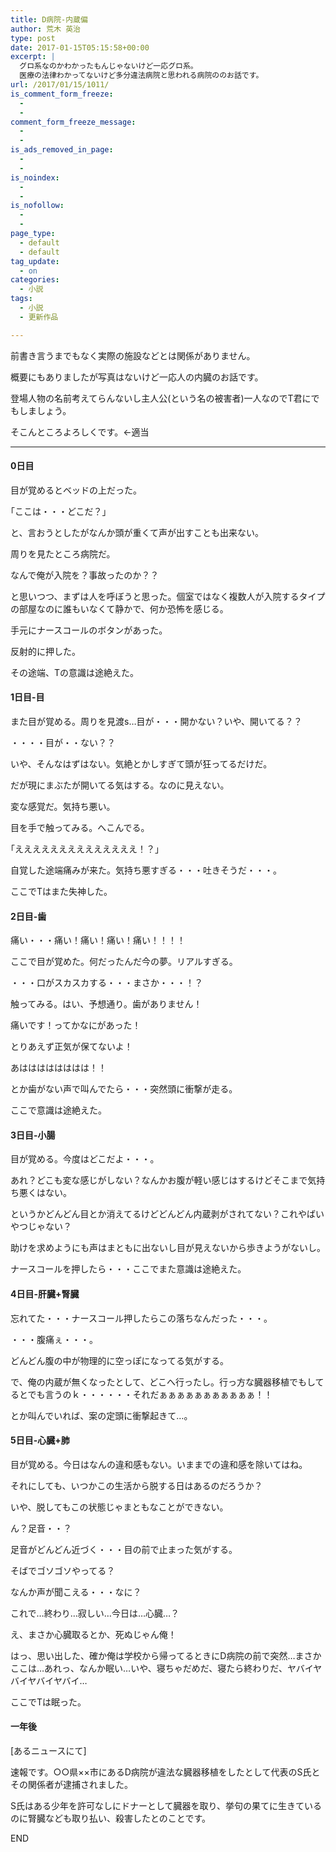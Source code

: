 ```yaml
---
title: D病院-内蔵偏
author: 荒木 英治
type: post
date: 2017-01-15T05:15:58+00:00
excerpt: |
  グロ系なのかわかったもんじゃないけど一応グロ系。
  医療の法律わかってないけど多分違法病院と思われる病院ののお話です。
url: /2017/01/15/1011/
is_comment_form_freeze:
  - 
  - 
comment_form_freeze_message:
  - 
  - 
is_ads_removed_in_page:
  - 
  - 
is_noindex:
  - 
  - 
is_nofollow:
  - 
  - 
page_type:
  - default
  - default
tag_update:
  - on
categories:
  - 小説
tags:
  - 小説
  - 更新作品

---
```

前書き言うまでもなく実際の施設などとは関係がありません。
  
概要にもありましたが写真はないけど一応人の内臓のお話です。
  
登場人物の名前考えてらんないし主人公(という名の被害者)一人なのでT君にでもしましょう。
  
そこんところよろしくです。←適当

* * *

#### 0日目

目が覚めるとベッドの上だった。
  
｢ここは・・・どこだ？｣
  
と、言おうとしたがなんか頭が重くて声が出すことも出来ない。
  
周りを見たところ病院だ。
  
なんで俺が入院を？事故ったのか？？
  
と思いつつ、まずは人を呼ぼうと思った。個室ではなく複数人が入院するタイプの部屋なのに誰もいなくて静かで、何か恐怖を感じる。
  
手元にナースコールのボタンがあった。
  
反射的に押した。
  
その途端、Tの意識は途絶えた。

#### 1日目-目

また目が覚める。周りを見渡s…目が・・・開かない？いや、開いてる？？
  
・・・・目が・・ない？？
  
いや、そんなはずはない。気絶とかしすぎて頭が狂ってるだけだ。
  
だが現にまぶたが開いてる気はする。なのに見えない。
  
変な感覚だ。気持ち悪い。
  
目を手で触ってみる。へこんでる。
  
｢ええええええええええええええ！？｣
  
自覚した途端痛みが来た。気持ち悪すぎる・・・吐きそうだ・・・。
  
ここでTはまた失神した。

#### 2日目-歯

痛い・・・痛い！痛い！痛い！痛い！！！！
  
ここで目が覚めた。何だったんだ今の夢。リアルすぎる。
  
・・・口がスカスカする・・・まさか・・・！？
  
触ってみる。はい、予想通り。歯がありません！
  
痛いです！ってかなにがあった！
  
とりあえず正気が保てないよ！
  
あはははははははは！！
  
とか歯がない声で叫んでたら・・・突然頭に衝撃が走る。
  
ここで意識は途絶えた。

#### 3日目-小腸

目が覚める。今度はどこだよ・・・。
  
あれ？どこも変な感じがしない？なんかお腹が軽い感じはするけどそこまで気持ち悪くはない。
  
というかどんどん目とか消えてるけどどんどん内蔵剥がされてない？これやばいやつじゃない？
  
助けを求めようにも声はまともに出ないし目が見えないから歩きようがないし。
  
ナースコールを押したら・・・ここでまた意識は途絶えた。

#### 4日目-肝臓+腎臓

忘れてた・・・ナースコール押したらこの落ちなんだった・・・。
  
・・・腹痛ぇ・・・。
  
どんどん腹の中が物理的に空っぽになってる気がする。
  
で、俺の内蔵が無くなったとして、どこへ行ったし。行っ方な臓器移植でもしてるとでも言うのｋ・・・・・・それだぁぁぁぁぁぁぁぁぁぁぁ！！
  
とか叫んでいれば、案の定頭に衝撃起きて…。

#### 5日目-心臓+肺

目が覚める。今日はなんの違和感もない。いままでの違和感を除いてはね。
  
それにしても、いつかこの生活から脱する日はあるのだろうか？
  
いや、脱してもこの状態じゃまともなことができない。
  
ん？足音・・？
  
足音がどんどん近づく・・・目の前で止まった気がする。
  
そばでゴソゴソやってる？
  
なんか声が聞こえる・・・なに？
  
これで…終わり…寂しい…今日は…心臓…？
  
え、まさか心臓取るとか、死ぬじゃん俺！

はっ、思い出した、確か俺は学校から帰ってるときにD病院の前で突然…まさかここは…あれっ、なんか眠い…いや、寝ちゃだめだ、寝たら終わりだ、ヤバイヤバイヤバイヤバイ…

ここでTは眠った。

#### 一年後

[あるニュースにて]
  
速報です。○○県××市にあるD病院が違法な臓器移植をしたとして代表のS氏とその関係者が逮捕されました。
  
S氏はある少年を許可なしにドナーとして臓器を取り、挙句の果てに生きているのに腎臓なども取り払い、殺害したとのことです。

END